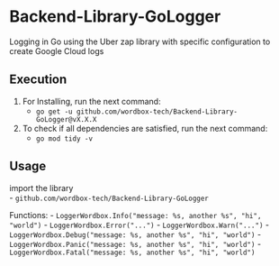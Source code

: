 # Backend-Library-GoLogger

Logging in Go using the Uber zap library with specific configuration to create Google Cloud logs

## Execution
1. For Installing, run the next command:
    - `go get -u github.com/wordbox-tech/Backend-Library-GoLogger@vX.X.X`
2. To check if all dependencies are satisfied, run the next command:
    - `go mod tidy -v`

## Usage
import the library  
    - `github.com/wordbox-tech/Backend-Library-GoLogger`

Functions:
        - `LoggerWordbox.Info("message: %s, another %s", "hi", "world")` 
    - `LoggerWordbox.Error("...")`
    - `LoggerWordbox.Warn("...")`
    - `LoggerWordbox.Debug("message: %s, another %s", "hi", "world")`
    - `LoggerWordbox.Panic("message: %s, another %s", "hi", "world")`
    - `LoggerWordbox.Fatal("message: %s, another %s", "hi", "world")`
